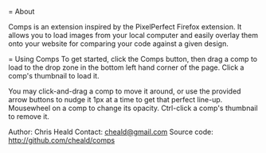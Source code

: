= About

Comps is an extension inspired by the PixelPerfect Firefox extension. It allows you to load images from your local computer and easily overlay them onto your website for comparing your code against a given design.

= Using Comps
To get started, click the Comps button, then drag a comp to load to the drop zone in the bottom left hand corner of the page. Click a comp's thumbnail to load it.

You may click-and-drag a comp to move it around, or use the provided arrow buttons to nudge it 1px at a time to get that perfect line-up. Mousewheel on a comp to change its opacity. Ctrl-click a comp's thumbnail to remove it.

Author: Chris Heald
Contact: cheald@gmail.com
Source code: http://github.com/cheald/comps